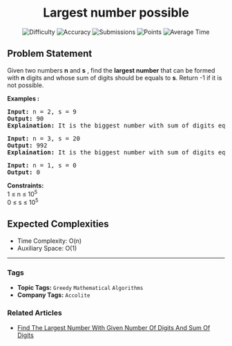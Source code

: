 <h1 align="center">Largest number possible</h1>

<p align="center">
  <img alt="Difficulty" title="Difficulty" src="https://custom-icon-badges.demolab.com/badge/Difficulty: Easy-1F222E?style=for-the-badge&logoColor=white&logo=fire"/>
  <img alt="Accuracy" title="Accuracy" src="https://custom-icon-badges.demolab.com/badge/Accuracy: 20.26%25-1F222E?style=for-the-badge&logoColor=white&logo=target"/>
  <img alt="Submissions" title="Submissions" src="https://custom-icon-badges.demolab.com/badge/Submissions: 141K+-1F222E?style=for-the-badge&logoColor=white&logo=repo"/>
  <img alt="Points" title="Points" src="https://custom-icon-badges.demolab.com/badge/Points: 2-1F222E?style=for-the-badge&logoColor=white&logo=award"/>
  <img alt="Average Time" title="Average Time" src="https://custom-icon-badges.demolab.com/badge/Average%20Time: N/A-1F222E?style=for-the-badge&logoColor=white&logo=clock"/>
</p>

## Problem Statement

Given two numbers <b>n</b> and <b>s</b> , find the <b>largest number</b> that can be formed with <b>n</b> digits and whose sum of digits should be equals to <b>s</b>. Return -1 if it is not possible.

<b>Examples :</b>

<pre><b>Input:</b> n = 2, s = 9
<b>Output:</b> 90
<b>Explaination:</b> It is the biggest number with sum of digits equals to 9.</pre>

<pre><b>Input:</b> n = 3, s = 20
<b>Output:</b> 992
<b>Explaination:</b> It is the biggest number with sum of digits equals to 20.<br></pre>

<pre><b>Input:</b> n = 1, s = 0
<b>Output:</b> 0</pre>

<b>Constraints:</b><br>1 ≤ n ≤ 10<sup>5</sup><br>0 ≤ s ≤ 10<sup>5</sup>

## Expected Complexities
- Time Complexity: O(n)
- Auxiliary Space: O(1)

<hr>

### Tags
- **Topic Tags:** `Greedy` `Mathematical` `Algorithms`
- **Company Tags:** `Accolite`

### Related Articles
- [Find The Largest Number With Given Number Of Digits And Sum Of Digits](https://www.geeksforgeeks.org/find-the-largest-number-with-given-number-of-digits-and-sum-of-digits/)
